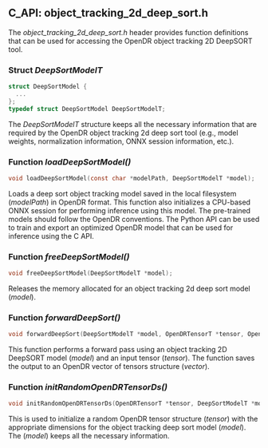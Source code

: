 ## C_API: object_tracking_2d_deep_sort.h


The *object_tracking_2d_deep_sort.h* header provides function definitions that can be used for accessing the OpenDR object tracking 2D DeepSORT tool.

### Struct *DeepSortModelT*
```C
struct DeepSortModel {
  ...
};
typedef struct DeepSortModel DeepSortModelT;
```
The *DeepSortModelT* structure keeps all the necessary information that are required by the OpenDR object tracking 2d deep sort tool (e.g., model weights, normalization information, ONNX session information, etc.).


### Function *loadDeepSortModel()*
```C
void loadDeepSortModel(const char *modelPath, DeepSortModelT *model);
```
 Loads a deep sort object tracking model saved in the local filesystem (*modelPath*) in OpenDR format.
 This function also initializes a CPU-based ONNX session for performing inference using this model.
 The pre-trained models should follow the OpenDR conventions.
 The Python API can be used to train and export an optimized OpenDR model that can be used for inference using the C API.
 
### Function *freeDeepSortModel()*
```C
void freeDeepSortModel(DeepSortModelT *model);
```
Releases the memory allocated for an object tracking 2d deep sort model (*model*).


### Function *forwardDeepSort()*
```C
void forwardDeepSort(DeepSortModelT *model, OpenDRTensorT *tensor, OpenDRTensorVectorT *vector);
```
This function performs a forward pass using an object tracking 2D DeepSORT model (*model*) and an input tensor (*tensor*).
The function saves the output to an OpenDR vector of tensors structure (*vector*).


### Function *initRandomOpenDRTensorDs()*
```C
void initRandomOpenDRTensorDs(OpenDRTensorT *tensor, DeepSortModelT *model);
```
This is used to initialize a random OpenDR tensor structure (*tensor*) with the appropriate dimensions for the object tracking deep sort model (*model*).
The (*model*) keeps all the necessary information.

